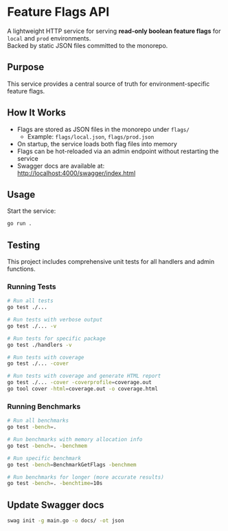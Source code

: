 # Feature Flags API

A lightweight HTTP service for serving **read-only boolean feature flags** for `local` and `prod` environments.  
Backed by static JSON files committed to the monorepo.

## Purpose

This service provides a central source of truth for environment-specific feature flags.

## How It Works

- Flags are stored as JSON files in the monorepo under `flags/`
  - Example: `flags/local.json`, `flags/prod.json`
- On startup, the service loads both flag files into memory
- Flags can be hot-reloaded via an admin endpoint without restarting the service
- Swagger docs are available at: [http://localhost:4000/swagger/index.html](http://localhost:4000/swagger/index.html)

## Usage

Start the service:

```bash
go run .
```

## Testing

This project includes comprehensive unit tests for all handlers and admin functions.

### Running Tests

```bash
# Run all tests
go test ./...

# Run tests with verbose output
go test ./... -v

# Run tests for specific package
go test ./handlers -v

# Run tests with coverage
go test ./... -cover

# Run tests with coverage and generate HTML report
go test ./... -cover -coverprofile=coverage.out
go tool cover -html=coverage.out -o coverage.html
```

### Running Benchmarks

```bash
# Run all benchmarks
go test -bench=.

# Run benchmarks with memory allocation info
go test -bench=. -benchmem

# Run specific benchmark
go test -bench=BenchmarkGetFlags -benchmem

# Run benchmarks for longer (more accurate results)
go test -bench=. -benchtime=10s
```

## Update Swagger docs

```bash
swag init -g main.go -o docs/ -ot json
